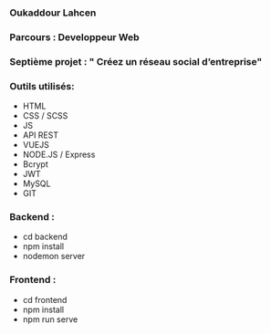 ### Oukaddour Lahcen
### Parcours :  Developpeur Web
### Septième projet : " Créez un réseau social d’entreprise"

### Outils utilisés:
- HTML
- CSS / SCSS
- JS
- API REST
- VUEJS
- NODE.JS / Express
- Bcrypt
- JWT
- MySQL
- GIT
### Backend :
- cd backend
- npm install
- nodemon server
### Frontend :
- cd frontend
- npm install
- npm run serve
